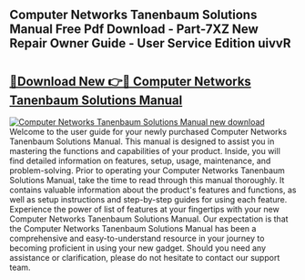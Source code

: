 ## Computer Networks Tanenbaum Solutions Manual Free Pdf Download - Part-7XZ New Repair Owner Guide - User Service Edition uivvR

# <h2><a href="http://bc6791.oget.top/?id=Computer+Networks+Tanenbaum+Solutions+Manual">🔗Download New 👉🔴 Computer Networks Tanenbaum Solutions Manual</a></h2>

[![Computer Networks Tanenbaum Solutions Manual new download](https://i.imgur.com/5g1atiW.png)](http://bc6791.oget.top/?id=Computer+Networks+Tanenbaum+Solutions+Manual)
Welcome to the user guide for your newly purchased Computer Networks Tanenbaum Solutions Manual. This manual is designed to assist you in mastering the functions and capabilities of your product. Inside, you will find detailed information on features, setup, usage, maintenance, and problem-solving. Prior to operating your Computer Networks Tanenbaum Solutions Manual, take the time to read through this manual thoroughly. It contains valuable information about the product's features and functions, as well as setup instructions and step-by-step guides for using each feature. Experience the power of list of features at your fingertips with your new Computer Networks Tanenbaum Solutions Manual. Our expectation is that the Computer Networks Tanenbaum Solutions Manual has been a comprehensive and easy-to-understand resource in your journey to becoming proficient in using your new gadget. Should you need any assistance or clarification, please do not hesitate to contact our support team.
